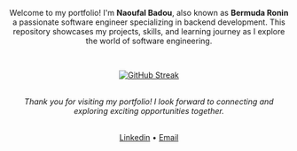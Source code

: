 <!-- ![](https://komarev.com/ghpvc/?username=bermudaronin) -->

<div align="center">

<p>
Welcome to my portfolio! I'm <strong>Naoufal Badou</strong>, also known as <strong>Bermuda Ronin</strong> a passionate software engineer specializing in backend development. This repository showcases my projects, skills, and learning journey as I explore the world of software engineering.
</p>
<br />

<a href="https://git.io/streak-stats"><img src="https://streak-stats.demolab.com?user=BermudaRonin&theme=github-dark&hide_border=true&date_format=j%20M%5B%20Y%5D" alt="GitHub Streak" /></a>
<br />
<br />

<i>Thank you for visiting my portfolio! I look forward to connecting and exploring exciting opportunities together.</i>
<br />
<br />

<a href="https://www.linkedin.com/in/naoufalbadou">Linkedin</a>
<span>•</span>
<a href="mailto:bermudaRonin@example.com">Email</a>

</div>